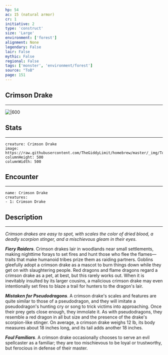 ```yaml
---
hp: 54
ac: 15 (natural armor)
cr: 1
initiative: 2
type: 'construct'    
size: 'Large'
environment: ['forest']
alignment: None
legendary: False
lair: False
mythic: False
regional: False
tags: ['monster', 'environment/forest']
source: "ToB"
page: 151
---
```


## Crimson Drake
---

![|600](https://raw.githubusercontent.com/TheGiddyLimit/homebrew/master/_img/ToB/Crimson%20Drake.webp)

## Stats
---

```statblock
creature: Crimson Drake
image: https://raw.githubusercontent.com/TheGiddyLimit/homebrew/master/_img/ToB/token/Crimson%20Drake.png
columnHeight: 500
columnWidth: 500
```

## Encounter
---

```encounter-table
name: Crimson Drake
creatures:
- 1: Crimson Drake
```

## Description
---
_Crimson drakes are easy to spot, with scales the color of dried blood, a deadly scorpion stinger, and a mischievous gleam in their eyes._

**_Fiery Raiders_**. Crimson drakes lair in woodlands near small settlements, making nighttime forays to set fires and hunt those who flee the flames—traits that make humanoid tribes prize them as raiding partners. Goblins gleefully adopt a crimson drake as a mascot to burn things down while they get on with slaughtering people. Red dragons and flame dragons regard a crimson drake as a pet, at best, but this rarely works out. When it is inevitably insulted by its larger cousins, a malicious crimson drake may even intentionally set fires to blaze a trail for hunters to the dragon's lair.

**_Mistaken for Pseudodragons_**. A crimson drake's scales and features are quite similar to those of a pseudodragon, and they will imitate a pseudodragon's hunting cry or song to trick victims into approaching. Once their prey gets close enough, they immolate it.
As with pseudodragons, they resemble a red dragon in all but size and the presence of the drake's scorpion-like stinger. On average, a crimson drake weighs 12 lb, its body measures about 18 inches long, and its tail adds another 18 inches.

**_Foul Familiars_**. A crimson drake occasionally chooses to serve an evil spellcaster as a familiar; they are too mischievous to be loyal or trustworthy, but ferocious in defense of their master.






